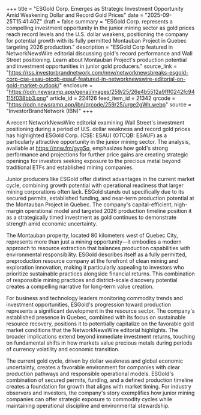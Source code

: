+++
title = "ESGold Corp. Emerges as Strategic Investment Opportunity Amid Weakening Dollar and Record Gold Prices"
date = "2025-09-25T15:41:40Z"
draft = false
summary = "ESGold Corp. represents a compelling investment opportunity in the junior mining sector as gold prices reach record levels and the U.S. dollar weakens, positioning the company for potential growth with its fully permitted Montauban Project in Quebec targeting 2026 production."
description = "ESGold Corp featured in NetworkNewsWire editorial discussing gold's record performance and Wall Street positioning. Learn about Montauban Project's production potential and investment opportunities in junior gold producers."
source_link = "https://rss.investorbrandnetwork.com/nnw/networknewsbreaks-esgold-corp-cse-esau-otcqb-esauf-featured-in-networknewswire-editorial-on-gold-market-outlook/"
enclosure = "https://cdn.newsramp.app/genai/images/259/25/26e4b5512a9fff0242fc94115f038bb3.png"
article_id = 224126
feed_item_id = 21342
qrcode = "https://cdn.newsramp.app/ibn/qrcode/259/25/urge2gWn.webp"
source = "InvestorBrandNetwork (IBN)"
+++

<p>A recent NetworkNewsWire editorial examining Wall Street's investment positioning during a period of U.S. dollar weakness and record gold prices has highlighted ESGold Corp. (CSE: ESAU) (OTCQB: ESAUF) as a particularly attractive opportunity in the junior mining sector. The analysis, available at <a href="https://nnw.fm/gygSq" rel="nofollow" target="_blank">https://nnw.fm/gygSq</a>, emphasizes how gold's strong performance and projections for further price gains are creating strategic openings for investors seeking exposure to the precious metal beyond traditional ETFs and established mining companies.</p><p>Junior producers like ESGold offer distinct advantages in the current market cycle, combining growth potential with operational readiness that larger mining corporations often lack. ESGold stands out specifically due to its secured permits, established funding, and near-term production potential at the Montauban Project in Quebec. The company's capital-efficient, high-margin operational model and targeted 2026 production timeline position it as a strategically timed investment as gold continues to demonstrate strength amid economic uncertainty.</p><p>The Montauban property, located 80 kilometers west of Quebec City, represents more than just a mining opportunity—it embodies a modern approach to resource extraction that balances production capabilities with environmental responsibility. ESGold describes itself as a fully permitted, preproduction resource company at the forefront of clean mining and exploration innovation, making it particularly appealing to investors who prioritize sustainable practices alongside financial returns. This combination of responsible mining practices and district-scale discovery potential creates a compelling narrative for long-term value creation.</p><p>For business and technology leaders monitoring commodity trends and investment opportunities, ESGold's progression toward production represents a significant development in the resource sector. The company's established presence in Quebec, combined with its focus on sustainable resource recovery, positions it to potentially capitalize on the favorable gold market conditions that the NetworkNewsWire editorial highlights. The broader implications extend beyond immediate investment returns, touching on fundamental shifts in how markets value precious metals during periods of currency volatility and economic transition.</p><p>The current gold cycle, driven by dollar weakness and global economic uncertainty, creates a favorable environment for companies with clear production pathways and responsible operational models. ESGold's combination of secured permits, funding, and a defined production timeline creates a foundation for growth that aligns with market timing. For industry observers and investors, the company's story exemplifies how junior mining companies can offer strategic exposure to commodity cycles while maintaining operational discipline and environmental stewardship.</p>